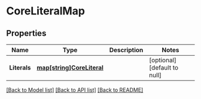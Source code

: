 # CoreLiteralMap

## Properties
Name | Type | Description | Notes
------------ | ------------- | ------------- | -------------
**Literals** | [**map[string]CoreLiteral**](coreLiteral.md) |  | [optional] [default to null]

[[Back to Model list]](../README.md#documentation-for-models) [[Back to API list]](../README.md#documentation-for-api-endpoints) [[Back to README]](../README.md)



